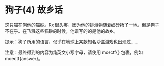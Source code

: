 # 狗子(4) 故乡话

这只猫在刨他的猫砂。Rx 很头疼，因为他的排泄物随着细砂扬了一地。但是狗子不在乎。在飞溅这些猫砂的时候，他谱写的的是他的故乡。

提示：狗子所用的语言，似乎在地球上某款知名沙盒游戏也出现过……

注意：最终得到的内容为纯英文小写字母，请使用 moectf{} 包裹，例如 moectf{answer}。
